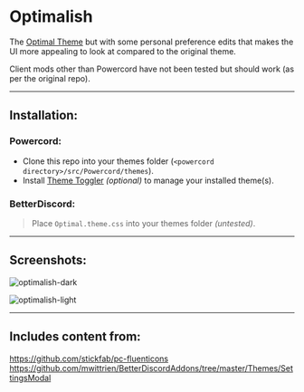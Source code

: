 # Optimalish
The [Optimal Theme](https://github.com/kawaiizenbo/OptimalTheme) but with some personal preference edits that makes the UI more appealing to look at compared to the original theme.

Client mods other than Powercord have not been tested but should work (as per the original repo).

---
## Installation:

### Powercord:
- Clone this repo into your themes folder (`<powercord directory>/src/Powercord/themes`).
- Install [Theme Toggler](https://github.com/redstonekasi/theme-toggler) *(optional)* to manage your installed theme(s).

### BetterDiscord:
> Place `Optimal.theme.css` into your themes folder *(untested)*.

---
## Screenshots:
![optimalish-dark](https://user-images.githubusercontent.com/38899321/173006442-16763422-00d6-4b48-a820-2c6cc5ef725a.png)

![optimalish-light](https://user-images.githubusercontent.com/38899321/173023630-a61e1ec6-eca4-4286-9913-be05658f4449.png)

---
## Includes content from:
https://github.com/stickfab/pc-fluenticons
https://github.com/mwittrien/BetterDiscordAddons/tree/master/Themes/SettingsModal
